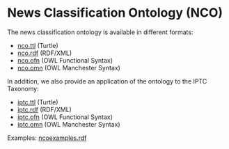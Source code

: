 # News Classification Ontology (NCO)

The news classification ontology is available in different formats:

- [nco.ttl](nco.ttl) (Turtle)
- [nco.rdf](nco.rdf) (RDF/XML)
- [nco.ofn](nco.ofn) (OWL Functional Syntax)
- [nco.omn](nco.omn) (OWL Manchester Syntax)

In addition, we also provide an application of the ontology to the IPTC Taxonomy:

- [iptc.ttl](iptc.ttl) (Turtle)
- [iptc.rdf](iptc.rdf) (RDF/XML)
- [iptc.ofn](iptc.ofn) (OWL Functional Syntax)
- [iptc.omn](iptc.omn) (OWL Manchester Syntax)

Examples: [ncoexamples.rdf](ncoexamples.rdf)
